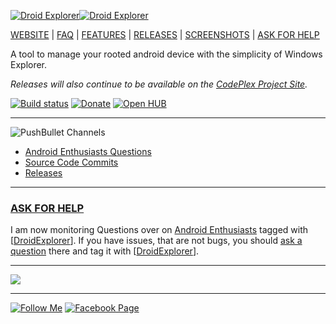 [![Droid Explorer](http://i.imgur.com/AeF9O4q.png)![Droid Explorer](http://i.imgur.com/EMsfFVi.png)](http://de.bit13.com)

[WEBSITE](http://de.bit13.com) | [FAQ](//github.com/camalot/droidexplorer/wiki/FAQ) | [FEATURES](//github.com/camalot/droidexplorer/wiki/features) | [RELEASES](//github.com/camalot/droidexplorer/releases) | [SCREENSHOTS]((//github.com/camalot/droidexplorer/wiki/screenshots/)) | [ASK FOR HELP](http://android.stackexchange.com/questions/tagged/droidexplorer)

A tool to manage your rooted android device with the simplicity of Windows Explorer.

_Releases will also continue to be available on the [CodePlex Project Site](http://de.codeplex.com/releases)._

[![Build status](https://ci.appveyor.com/api/projects/status/cl70jeaqq577pque?svg=true)](https://ci.appveyor.com/project/camalot/droidexplorer)
[![Donate](https://www.paypal.com/en_US/i/btn/btn_donateCC_LG.gif)](https://www.paypal.com/cgi-bin/webscr?cmd=_s-xclick&hosted_button_id=TAELHFHNDCT9C) 
[![Open HUB](http://www.ohloh.net/p/droidexplorer/widgets/project_partner_badge.gif)](http://www.ohloh.net/p/droidexplorer?ref=github)


----

![PushBullet Channels](http://i.imgur.com/GlVy4rW.png)

- [Android Enthusiasts Questions](https://www.pushbullet.com/channel?tag=askdroidexplorer)
- [Source Code Commits](https://www.pushbullet.com/channel?tag=droidexplorersourcecode)
- [Releases](https://www.pushbullet.com/channel?tag=droidexplorerreleases)

----
### [ASK FOR HELP](http://android.stackexchange.com/questions/tagged/droidexplorer)
I am now monitoring Questions over on [Android Enthusiasts](http://android.stackexchange.com/questions/tagged/droidexplorer) tagged with [[DroidExplorer](http://android.stackexchange.com/questions/tagged/droidexplorer)]. If you have issues, that are not bugs, you should [ask a question](http://android.stackexchange.com/questions/ask) there and tag it with [[DroidExplorer](http://android.stackexchange.com/questions/tagged/droidexplorer)]. 

-----


![](http://i.imgur.com/vrpBwbj.png)

----
[![Follow Me](http://i.imgur.com/F7D9klH.png)](http://twitter.com/abryanconrad)  [![Facebook Page](http://i.imgur.com/iGwDvpW.png)](https://www.facebook.com/droidexplorer)
